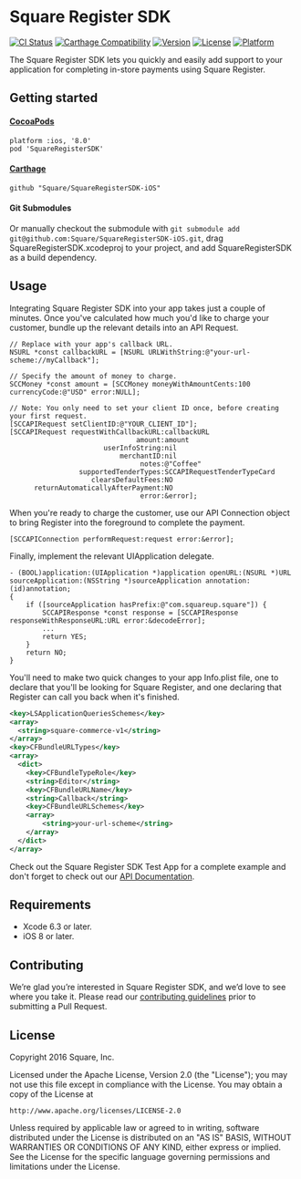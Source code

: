 # Square Register SDK

[![CI Status](https://travis-ci.org/square/SquareRegisterSDK-iOS.svg?branch=master)](https://travis-ci.org/square/SquareRegisterSDK-iOS)
[![Carthage Compatibility](https://img.shields.io/badge/carthage-✓-e2c245.svg)](https://github.com/Carthage/Carthage/)
[![Version](https://img.shields.io/cocoapods/v/SquareRegisterSDK.svg)](http://cocoadocs.org/docsets/SquareRegisterSDK)
[![License](https://img.shields.io/cocoapods/l/SquareRegisterSDK.svg)](http://cocoadocs.org/docsets/SquareRegisterSDK)
[![Platform](https://img.shields.io/cocoapods/p/SquareRegisterSDK.svg)](http://cocoadocs.org/docsets/SquareRegisterSDK)

The Square Register SDK lets you quickly and easily add support to your application for completing in-store payments using Square Register.

## Getting started
#### [CocoaPods](https://cocoapods.org)
```
platform :ios, '8.0'
pod 'SquareRegisterSDK'
```

#### [Carthage](https://github.com/Carthage/Carthage)
```
github "Square/SquareRegisterSDK-iOS"
```

#### Git Submodules
Or manually checkout the submodule with `git submodule add git@github.com:Square/SquareRegisterSDK-iOS.git`, drag SquareRegisterSDK.xcodeproj to your project, and add SquareRegisterSDK as a build dependency.

## Usage
Integrating Square Register SDK into your app takes just a couple of minutes. Once you've calculated how much you'd like to charge your customer, bundle up the relevant details into an API Request.

```objc
// Replace with your app's callback URL.
NSURL *const callbackURL = [NSURL URLWithString:@"your-url-scheme://myCallback"];

// Specify the amount of money to charge.
SCCMoney *const amount = [SCCMoney moneyWithAmountCents:100 currencyCode:@"USD" error:NULL];

// Note: You only need to set your client ID once, before creating your first request.
[SCCAPIRequest setClientID:@"YOUR_CLIENT_ID"];
[SCCAPIRequest requestWithCallbackURL:callbackURL
                               amount:amount
                       userInfoString:nil
                           merchantID:nil
                                notes:@"Coffee"
                 supportedTenderTypes:SCCAPIRequestTenderTypeCard
                    clearsDefaultFees:NO
      returnAutomaticallyAfterPayment:NO
                                error:&error];
```

When you're ready to charge the customer, use our API Connection object to bring Register into the foreground to complete the payment.

```objc
[SCCAPIConnection performRequest:request error:&error];
```

Finally, implement the relevant UIApplication delegate.

```objc
- (BOOL)application:(UIApplication *)application openURL:(NSURL *)URL sourceApplication:(NSString *)sourceApplication annotation:(id)annotation;
{
	if ([sourceApplication hasPrefix:@"com.squareup.square"]) {
        SCCAPIResponse *const response = [SCCAPIResponse responseWithResponseURL:URL error:&decodeError];
        ...
        return YES;
    }
    return NO;
}
```

You'll need to make two quick changes to your app Info.plist file, one to declare that you'll be looking for Square Register, and one declaring that Register can call you back when it's finished.

```xml
<key>LSApplicationQueriesSchemes</key>
<array>
  <string>square-commerce-v1</string>
</array>
<key>CFBundleURLTypes</key>
<array>
  <dict>
    <key>CFBundleTypeRole</key>
    <string>Editor</string>
    <key>CFBundleURLName</key>
    <string>Callback</string>
    <key>CFBundleURLSchemes</key>
    <array>
        <string>your-url-scheme</string>
    </array>
  </dict>
</array>
```

Check out the Square Register SDK Test App for a complete example and don't forget to check out our [API Documentation](https://docs.connect.squareup.com/).

## Requirements
* Xcode 6.3 or later.
* iOS 8 or later.

## Contributing
We’re glad you’re interested in Square Register SDK, and we’d love to see where you take it. Please read our [contributing guidelines](Contributing.md) prior to submitting a Pull Request.

## License
Copyright 2016 Square, Inc.

Licensed under the Apache License, Version 2.0 (the "License"); you may not use this file except in compliance with the License. You may obtain a copy of the License at

    http://www.apache.org/licenses/LICENSE-2.0

Unless required by applicable law or agreed to in writing, software distributed under the License is distributed on an "AS IS" BASIS, WITHOUT WARRANTIES OR CONDITIONS OF ANY KIND, either express or implied. See the License for the specific language governing permissions and limitations under the License.

